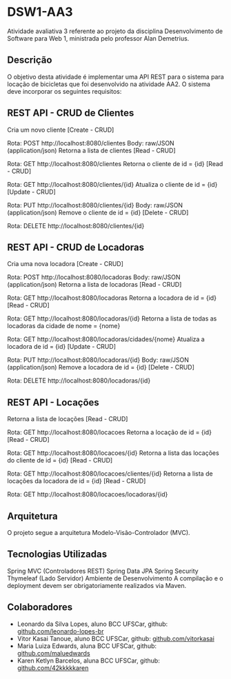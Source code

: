# DSW1-AA3
Atividade avaliativa 3 referente ao projeto da disciplina Desenvolvimento de Software para Web 1, ministrada pelo professor Alan Demetrius.

## Descrição
O objetivo desta atividade é implementar uma API REST para o sistema para locação de bicicletas que foi desenvolvido na atividade AA2. 
O sistema deve incorporar os seguintes requisitos:

## REST API - CRUD de Clientes
Cria um novo cliente [Create - CRUD]

Rota: POST http://localhost:8080/clientes
Body: raw/JSON (application/json)
Retorna a lista de clientes [Read - CRUD]

Rota: GET http://localhost:8080/clientes
Retorna o cliente de id = {id} [Read - CRUD]

Rota: GET http://localhost:8080/clientes/{id}
Atualiza o cliente de id = {id} [Update - CRUD]

Rota: PUT http://localhost:8080/clientes/{id}
Body: raw/JSON (application/json)
Remove o cliente de id = {id} [Delete - CRUD]

Rota: DELETE http://localhost:8080/clientes/{id}
## REST API - CRUD de Locadoras
Cria uma nova locadora [Create - CRUD]

Rota: POST http://localhost:8080/locadoras
Body: raw/JSON (application/json)
Retorna a lista de locadoras [Read - CRUD]

Rota: GET http://localhost:8080/locadoras
Retorna a locadora de id = {id} [Read - CRUD]

Rota: GET http://localhost:8080/locadoras/{id}
Retorna a lista de todas as locadoras da cidade de nome = {nome}

Rota: GET http://localhost:8080/locadoras/cidades/{nome}
Atualiza a locadora de id = {id} [Update - CRUD]

Rota: PUT http://localhost:8080/locadoras/{id}
Body: raw/JSON (application/json)
Remove a locadora de id = {id} [Delete - CRUD]

Rota: DELETE http://localhost:8080/locadoras/{id}
## REST API - Locações
Retorna a lista de locações [Read - CRUD]

Rota: GET http://localhost:8080/locacoes
Retorna a locação de id = {id} [Read - CRUD]

Rota: GET http://localhost:8080/locacoes/{id}
Retorna a lista das locações do cliente de id = {id} [Read - CRUD]

Rota: GET http://localhost:8080/locacoes/clientes/{id}
Retorna a lista de locações da locadora de id = {id} [Read - CRUD]

Rota: GET http://localhost:8080/locacoes/locadoras/{id}
## Arquitetura
O projeto segue a arquitetura Modelo-Visão-Controlador (MVC).

## Tecnologias Utilizadas
Spring MVC (Controladores REST)
Spring Data JPA
Spring Security
Thymeleaf (Lado Servidor)
Ambiente de Desenvolvimento
A compilação e o deployment devem ser obrigatoriamente realizados via Maven.

## Colaboradores
- Leonardo da Silva Lopes, aluno BCC UFSCar, github: [github.com/leonardo-lopes-br](https://github.com/leonardo-lopes-br)
- Vitor Kasai Tanoue, aluno BCC UFSCar, github: [github.com/vitorkasai](https://github.com/vitorkasai)
- Maria Luiza Edwards, aluna BCC UFSCar, github: [github.com/maluedwards](https://github.com/maluedwards)
- Karen Ketlyn Barcelos, aluna BCC UFSCar, github: [github.com/42kkkkkaren](https://github.com/42kkkkkaren)
